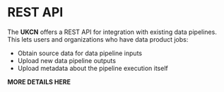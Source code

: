 # REST API

The __UKCN__ offers a REST API for integration with existing data pipelines. This lets users and organizations who have data product jobs:
- Obtain source data for data pipeline inputs
- Upload new data pipeline outputs
- Upload metadata about the pipeline execution itself

__MORE DETAILS HERE__


